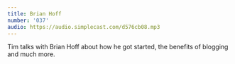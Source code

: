 ```yaml
---
title: Brian Hoff
number: '037'
audio: https://audio.simplecast.com/d576cb08.mp3
---
```


Tim talks with Brian Hoff about how he got started, the benefits of blogging and much more.
